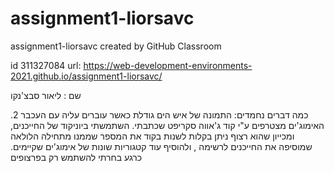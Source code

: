 # assignment1-liorsavc
assignment1-liorsavc created by GitHub Classroom


id 311327084
url: https://web-development-environments-2021.github.io/assignment1-liorsavc/

שם : ליאור סבצ'נקו

כמה דברים נחמדים:
התמונה של איש הים גודלת כאשר עוברים עליה עם העכבר
2. האימוג'ים מצטרפים ע"י קוד ג'אווה סקריפט שכתבתי. השתמשתי ביוניקוד של החייכנים, ומכייון שהוא רצוף ניתן בקלות לשנות בקוד את המספר שממנו מתחילה הלולאה שמוסיפה את החייכנים לרשימה , ולהוסיף עוד קטגוריות שונות של אימוג'ים שקיימים. כרגע בחרתי להשתמש רק בפרצופים
